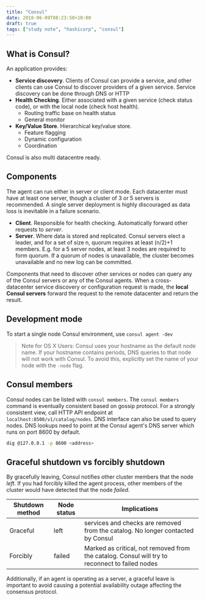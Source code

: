 ```yaml
---
title: "Consul"
date: 2018-06-09T08:23:50+10:00
draft: true
tags: ["study note", "hashicorp", "consul"]
---
```


## What is Consul?
An application provides:

- **Service discovery**. Clients of Consul can provide a service, and other clients can use Consul to discover providers of a given service. Service discovery can be done through DNS or HTTP
- **Health Checking**. Either associated with a given service (check status code), or with the local node (check host health).
    - Routing traffic base on health status
    - General monitor
- **Key/Value Store**. Hierarchical key/value store.
    - Feature flagging
    - Dynamic configuration
    - Coordination

Consul is also multi datacentre ready.

## Components
The agent can run either in server or client mode. Each datacenter must have at least one server, though a cluster of 3 or 5 servers is recommended. A single server deployment is highly discouraged as data loss is inevitable in a failure scenario.

- **Client**. Responsible for health checking. Automatically forward other requests to *server*.
- **Server**. Where data is stored and replicated. Consul servers elect a leader, and for a set of size n, quorum requires at least (n/2)+1 members. E.g. for a 5 server nodes, at least 3 nodes are required to form quorum. If a quorum of nodes is unavailable, the cluster becomes unavailable and no new log can be committed.

Components that need to discover other services or nodes can query any of the Consul servers or any of the Consul agents. When a cross-datacenter service discovery or configuration request is made, the **local Consul servers** forward the request to the remote datacenter and return the result.

## Development mode
To start a single node Consul environment, use `consul agent -dev`

> Note for OS X Users: Consul uses your hostname as the default node name. If your hostname contains periods, DNS queries to that node will not work with Consul. To avoid this, explicitly set the name of your node with the `-node` flag.

## Consul members
Consul nodes can be listed with `consul members`. The `consul members` command is eventually consistent based on gossip protocol. For a strongly consistent view, call HTTP API endpoint at `localhost:8500/v1/catalog/nodes`. DNS interface can also be used to query nodes. DNS lookups need to point at the Consul agent's DNS server which runs on port 8600 by default.

```bash
dig @127.0.0.1 -p 8600 <address>
```

## Graceful shutdown vs forcibly shutdown
By gracefully leaving, Consul notifies other cluster members that the node *left*. If you had forcibly killed the agent process, other members of the cluster would have detected that the node *failed*.

| Shutdown method | Node status | Implications                                                                                   |
|-----------------|-------------|------------------------------------------------------------------------------------------------|
| Graceful        | left        | services and checks are removed from the catalog. No longer contacted by Consul                |
| Forcibly        | failed      | Marked as critical, not removed from the catalog. Consul will try to reconnect to failed nodes |

Additionally, if an agent is operating as a server, a graceful leave is important to avoid causing a potential availability outage affecting the consensus protocol.
